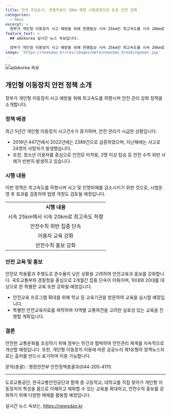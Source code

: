 ```yaml
---
title: 전국 주요도시, 전동킥보드 20㎞ 제한 시범운영으로 도로 안전 강화
categories:
  - News
excerpt: >
  정부가 개인형 이동장치 사고 예방을 위해 현행법상 시속 25km인 최고속도를 시속 20km로 제한하는 시범운영 사업을 7월부터 12월까지 전국 주요 도시에서 실시한다. 이 조치는 사고 및 인명피해 감소를 기대하며, 안전수칙 위반 단속, 교육 등을 통해 안전관리를 강화할 예정이다. 특히 10대와 20대를 대상으로 한 안전교육과 홍보 캠페인을 통해 안전수칙 홍보와 이해를 높일 계획이다.
feature_text: >
  ## adskorea 실시간 뉴스 속보입니다.

  정부가 개인형 이동장치 사고 예방을 위해 현행법상 시속 25km인 최고속도를 시속 20km로 제한하는 시범운영 사업을 7월부터 12월까지 전국 주요 도시에서 실시한다. 이 조치는 사고 및 인명피해 감소를 기대하며, 안전수칙 위반 단속, 교육 등을 통해 안전관리를 강화할 예정이다. 특히 10대와 20대를 대상으로 한 안전교육과 홍보 캠페인을 통해 안전수칙 홍보와 이해를 높일 계획이다.
image: 'https://newsdao.kr/res/images/meta/newsdao_breakingnews.jpg'
---
```


<p><img src="https://newsdao.kr/res/images/meta/newsdao_breakingnews.jpg" alt="adskorea 속보" /></p>

<h2 data-ke-size="size26">개인형 이동장치 안전 정책 소개</h2>

<p data-ke-size="size16">정부가 개인형 이동장치 사고 예방을 위해 최고속도를 하향시켜 안전 관리 강화 정책을 소개합니다.</p>

<h3>정책 배경</h3>

<p data-ke-size="size16">최근 5년간 개인형 이동장치 사고건수가 증가하며, 안전 관리가 시급한 상황입니다.</p>

<ul>
  <li>2019년 447건에서 2022년에는 2389건으로 급증하였으며, 지난해에는 사고로 24명의 사망자가 발생했습니다.</li>
  <li>또한, 청소년 이용자를 중심으로 안전모 미착용, 2명 이상 탑승 등 안전 수칙 위반 사례가 빈번히 발생하고 있습니다.</li>
</ul>

<h3>시행 내용</h3>

<p data-ke-size="size16">이번 정책은 최고속도를 하향시켜 사고 및 인명피해를 감소시키기 위한 것으로, 시범운영 후 효과를 검증하여 법령 개정도 검토될 예정입니다.</p>

<table>
  <tr>
    <td style="text-align: center; height: 17px;"><b>시행 내용</b></td>
  </tr>
  <tr>
    <td style="text-align: center; height: 17px;">시속 25km에서 시속 20km로 최고속도 하향</td>
  </tr>
  <tr>
    <td style="text-align: center; height: 17px;">안전수칙 위반 집중 단속</td>
  </tr>
  <tr>
    <td style="text-align: center; height: 17px;">이용자 교육 강화</td>
  </tr>
  <tr>
    <td style="text-align: center; height: 17px;">안전수칙 홍보 강화</td>
  </tr>
</table>

<h3>안전 교육 및 홍보</h3>

<p data-ke-size="size16">안전모 착용률과 주행도로 준수율이 낮은 상황을 고려하여 안전교육과 홍보를 강화합니다. 국토교통부와 경찰청을 중심으로 2개월간 집중 단속이 이뤄지며, 10대와 20대를 대상으로 한 특별한 교육 또한 강화될 예정입니다.</p>

<ul>
  <li>안전교육 프로그램 확대를 위해 학교 등 교육기관을 방문하여 교육을 실시할 예정입니다.</li>
  <li>특별한 안전교육자료를 제작하여 지역별 교통여건을 고려한 실효성 있는 교육을 진행할 계획입니다.</li>
</ul>

<h3>결론</h3>

<p data-ke-size="size16">안전한 교통문화를 조성하기 위해 정부는 민간과 협력하여 안전관리 체계를 지속적으로 개선할 예정입니다. 또한, 개인형 이동장치 이용에 따른 공공누리 제1유형의 정책뉴스자료는 출처를 반드시 표기하며 이용 가능합니다.</p>

<footer><p>문의(총괄) : 행정안전부 안전정책총괄과(044-205-4111)</p></footer>

<hr>

<p data-ke-size="size16">도로교통공단, 한국교통안전공단과 함께 중·고등학교, 대학교를 직접 찾아가 개인형 이동장치의 특성을 몸으로 이해하고 체화할 수 있는 교육을 확대하고, 안전수칙 홍보를 강화하기 위해 다양한 매체를 활용할 예정입니다.</p>
실시간 뉴스 속보는, <a href="https://newsdao.kr" rel="dofollow">https://newsdao.kr</a>


